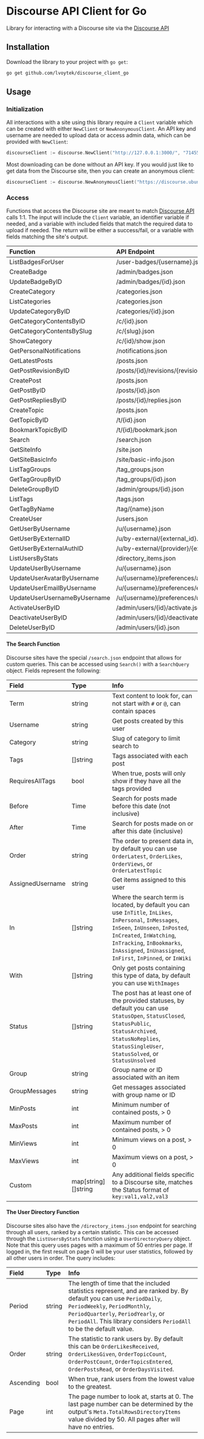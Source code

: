 # Discourse API Client for Go
Library for interacting with a Discourse site via the [Discourse API](https://docs.discourse.org/)

## Installation
Download the library to your project with `go get`:

```bash
go get github.com/lvoytek/discourse_client_go
```
## Usage
### Initialization
All interactions with a site using this library require a `Client` variable which can be created with either `NewClient` or `NewAnonymousClient`. An API key and username are needed to upload data or access admin data, which can be provided with `NewClient`:

```go
discourseClient := discourse.NewClient("http://127.0.0.1:3000/", "714552c...", "system")
```
Most downloading can be done without an API key. If you would just like to get data from the Discourse site, then you can create an anonymous client:

```go
discourseClient := discourse.NewAnonymousClient("https://discourse.ubuntu.com")
```
### Access

Functions that access the Discourse site are meant to match [Discourse API](https://docs.discourse.org/) calls 1:1. The input will include the `Client` variable, an identifier variable if needed, and a variable with included fields that match the required data to upload if needed. The return will be either a success/fail, or a variable with fields matching the site's output.

| Function | API Endpoint | Type | Input Body | Output Body |
| :------- | :----------- | :--: | :---- | :----- |
| ListBadgesForUser | /user-badges/{username}.json | GET || ListBadgesForUserResponse |
| CreateBadge | /admin/badges.json | POST | Badge | UpdatedBadgeData |
| UpdateBadgeByID | /admin/badges/{id}.json | PUT | Badge | UpdatedBadgeData |
| CreateCategory | /categories.json | POST | NewCategory | ShowCategoryResponse |
| ListCategories | /categories.json | GET || ListCategoriesResponse |
| UpdateCategoryByID | /categories/{id}.json | PUT | NewCategory | ShowCategoryResponse |
| GetCategoryContentsByID | /c/{id}.json | GET || CategoryContents |
| GetCategoryContentsBySlug | /c/{slug}.json | GET || CategoryContents |
| ShowCategory | /c/{id}/show.json | GET || ShowCategoryResponse |
| GetPersonalNotifications | /notifications.json | GET || GetNotificationsResponse |
| GetLatestPosts | /posts.json | GET || GetLatestPostsResponse |
| GetPostRevisionByID | /posts/{id}/revisions/{revision}.json | GET || PostRevision |
| CreatePost | /posts.json | POST | NewPost | PostData |
| GetPostByID | /posts/{id}.json | GET || PostData |
| GetPostRepliesByID | /posts/{id}/replies.json | GET || []PostData |
| CreateTopic | /posts.json | POST | NewPost | PostData |
| GetTopicByID | /t/{id}.json | GET || TopicData |
| BookmarkTopicByID | /t/{id}/bookmark.json | PUT |||
| Search | /search.json | GET | See [Below](#the-search-function) | SearchResult |
| GetSiteInfo | /site.json | GET || SiteInfo |
| GetSiteBasicInfo | /site/basic-info.json | GET || SiteBasicInfo |
| ListTagGroups | /tag_groups.json | GET || ListTagGroupsResponse |
| GetTagGroupByID | /tag_groups/{id}.json | GET || TagGroup |
| DeleteGroupByID | /admin/groups/{id}.json | DEL |||
| ListTags | /tags.json | GET || ListTagsResponse |
| GetTagByName | /tag/{name}.json | GET || TagData |
| CreateUser | /users.json | POST | NewUser | CreateUserResponse |
| GetUserByUsername | /u/{username}.json | GET || GetUserResponse |
| GetUserByExternalID | /u/by-external/{external_id}.json | GET || GetUserResponse |
| GetUserByExternalAuthID | /u/by-external/{provider}/{external_id}.json | GET || GetUserResponse |
| ListUsersByStats | /directory_items.json | GET | See [Below](#the-user-directory-function) | UserDirectory |
| UpdateUserByUsername | /u/{username}.json | PUT | NewUser | UpdateUserResponse |
| UpdateUserAvatarByUsername | /u/{username}/preferences/avatar/pick.json | PUT | UserAvatarChoice ||
| UpdateUserEmailByUsername | /u/{username}/preferences/email.json | PUT | string ||
| UpdateUserUsernameByUsername | /u/{username}/preferences/username.json | PUT | string ||
| ActivateUserByID | /admin/users/{id}/activate.json | PUT |||
| DeactivateUserByID | /admin/users/{id}/deactivate.json | PUT |||
| DeleteUserByID | /admin/users/{id}.json | DEL | UserDeleteOptions ||

#### The Search Function
Discourse sites have the special `/search.json` endpoint that allows for custom queries. This can be accessed using `Search()` with a `SearchQuery` object. Fields represent the following:

| Field | Type | Info |
| :---- | :--- | :---------- |
| Term | string | Text content to look for, can not start with `#` or `@`, can contain spaces |
| Username | string | Get posts created by this user |
| Category | string | Slug of category to limit search to |
| Tags | []string | Tags associated with each post |
| RequiresAllTags | bool | When true, posts will only show if they have all the tags provided
| Before | Time | Search for posts made before this date (not inclusive) |
| After | Time | Search for posts made on or after this date (inclusive) |
| Order | string | The order to present data in, by default you can use `OrderLatest`, `OrderLikes`, `OrderViews`, or `OrderLatestTopic` |
| AssignedUsername | string | Get items assigned to this user |
| In | []string | Where the search term is located, by default you can use `InTitle`, `InLikes`, `InPersonal`, `InMessages`, `InSeen`, `InUnseen`, `InPosted`, `InCreated`, `InWatching`, `InTracking`, `InBookmarks`, `InAssigned`, `InUnassigned`, `InFirst`, `InPinned`, or `InWiki` |
| With | []string | Only get posts containing this type of data, by default you can use `WithImages` |
| Status | []string | The post has at least one of the provided statuses, by default you can use `StatusOpen`, `StatusClosed`, `StatusPublic`, `StatusArchived`, `StatusNoReplies`, `StatusSingleUser`, `StatusSolved`,	or `StatusUnsolved` |
| Group | string | Group name or ID associated with an item |
| GroupMessages | string | Get messages associated with group name or ID |
| MinPosts | int | Minimum number of contained posts, > 0 |
| MaxPosts | int | Maximum number of contained posts, > 0 |
| MinViews | int | Minimum views on a post, > 0 |
| MaxViews | int | Maximum views on a post, > 0 |
| Custom | map[string][]string | Any additional fields specific to a Discourse site, matches the Status format of `key:val1,val2,val3` |

#### The User Directory Function
Discourse sites also have the `/directory_items.json` endpoint for searching through all users, ranked by a certain statistic. This can be accessed through the `ListUsersByStats` function using a `UserDirectoryQuery` object. Note that this query uses pages with a maximum of 50 entries per page. If logged in, the first result on page 0 will be your user statistics, followed by all other users in order. The query includes:

| Field | Type | Info |
| :---- | :--- | :---------- |
| Period | string | The length of time that the included statistics represent, and are ranked by. By default you can use `PeriodDaily`, `PeriodWeekly`, `PeriodMonthly`, `PeriodQuarterly`, `PeriodYearly`, or `PeriodAll`. This library considers `PeriodAll` to be the default value. |
| Order | string | The statistic to rank users by. By default this can be `OrderLikesReceived`, `OrderLikesGiven`, `OrderTopicCount`, `OrderPostCount`, `OrderTopicsEntered`, `OrderPostsRead`, or `OrderDaysVisited`. |
| Ascending | bool | When true, rank users from the lowest value to the greatest. |
| Page | int | The page number to look at, starts at 0. The last page number can be determined by the output's `Meta.TotalRowsDirectoryItems` value divided by 50. All pages after will have no entries. |